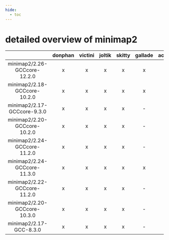 ```yaml
---
hide:
  - toc
---
```


detailed overview of minimap2
=============================

| |donphan|victini|joltik|skitty|gallade|accelgor|swalot|doduo|
| :---: | :---: | :---: | :---: | :---: | :---: | :---: | :---: | :---: |
|minimap2/2.26-GCCcore-12.2.0|x|x|x|x|x|x|x|x|
|minimap2/2.18-GCCcore-10.2.0|x|x|x|x|x|-|x|x|
|minimap2/2.17-GCCcore-9.3.0|x|x|x|x|-|-|x|x|
|minimap2/2.20-GCCcore-10.2.0|x|x|x|x|-|-|x|x|
|minimap2/2.24-GCCcore-11.2.0|x|x|x|x|-|x|x|x|
|minimap2/2.24-GCCcore-11.3.0|x|x|x|x|x|x|x|x|
|minimap2/2.22-GCCcore-11.2.0|x|x|x|x|-|x|x|x|
|minimap2/2.20-GCCcore-10.3.0|x|x|x|x|-|x|x|x|
|minimap2/2.17-GCC-8.3.0|x|x|x|x|-|-|x|x|

